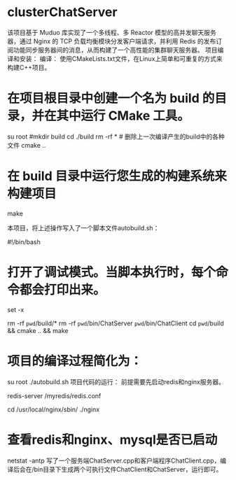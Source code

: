 # clusterChatServer
该项目基于 Muduo 库实现了一个多线程、多 Reactor 模型的高并发聊天服务器，通过 Nginx 的 TCP 负载均衡模块分发客户端请求，并利用 Redis 的发布订阅功能同步服务器间的消息，从而构建了一个高性能的集群聊天服务器。
项目编译和安装：
编译：
使用CMakeLists.txt文件，在Linux上简单和可重复的方式来构建C++项目。

# 在项目根目录中创建一个名为 build 的目录，并在其中运行 CMake 工具。
su root 
#mkdir build
cd ./build
rm -rf *   # 删除上一次编译产生的build中的各种文件
cmake ..

# 在 build 目录中运行您生成的构建系统来构建项目
make


本项目，将上述操作写入了一个脚本文件autobuild.sh：

#!/bin/bash

# 打开了调试模式。当脚本执行时，每个命令都会打印出来。
set -x

rm -rf `pwd`/build/*
rm -rf `pwd`/bin/ChatServer `pwd`/bin/ChatClient
cd `pwd`/build &&
	cmake .. &&
	make
# 项目的编译过程简化为：
su root
./autobuild.sh
项目代码的运行：
前提需要先启动redis和nginx服务器。

redis-server /myredis/redis.conf

cd /usr/local/nginx/sbin/
./nginx

# 查看redis和nginx、mysql是否已启动
netstat -antp
写了一个服务端ChatServer.cpp和客户端程序ChatClient.cpp，编译后会在/bin目录下生成两个可执行文件ChatClient和ChatServer，运行即可。
